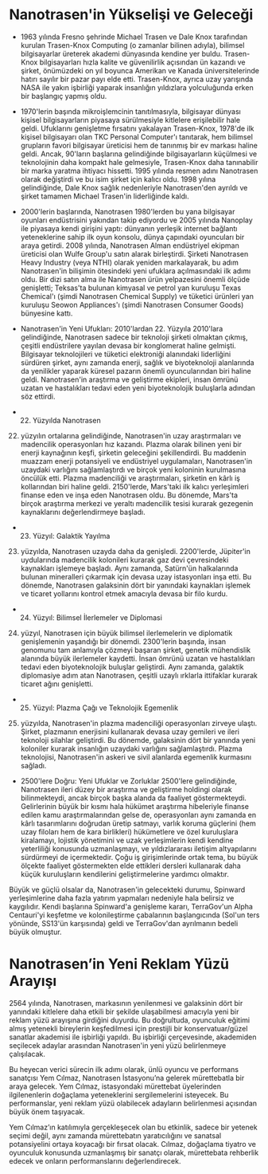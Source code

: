 # Nanotrasen'in Yükselişi ve Geleceği

* 1963 yılında Fresno şehrinde Michael Trasen ve Dale Knox tarafından kurulan Trasen-Knox Computing (o zamanlar bilinen adıyla), bilimsel bilgisayarlar üreterek akademi dünyasında kendine yer buldu. Trasen-Knox bilgisayarları hızla kalite ve güvenilirlik açısından ün kazandı ve şirket, önümüzdeki on yıl boyunca Amerikan ve Kanada üniversitelerinde hatırı sayılır bir pazar payı elde etti. Trasen-Knox, ayrıca uzay yarışında NASA ile yakın işbirliği yaparak insanlığın yıldızlara yolculuğunda erken bir başlangıç yapmış oldu.

* 1970'lerin başında mikroişlemcinin tanıtılmasıyla, bilgisayar dünyası kişisel bilgisayarların piyasaya sürülmesiyle kitlelere erişilebilir hale geldi. Ufuklarını genişletme fırsatını yakalayan Trasen-Knox, 1978'de ilk kişisel bilgisayarı olan TKC Personal Computer'ı tanıtarak, hem bilimsel grupların favori bilgisayar üreticisi hem de tanınmış bir ev markası haline geldi. Ancak, 90'ların başlarına gelindiğinde bilgisayarların küçülmesi ve teknolojinin daha kompakt hale gelmesiyle, Trasen-Knox daha tanınabilir bir marka yaratma ihtiyacı hissetti. 1995 yılında resmen adını Nanotrasen olarak değiştirdi ve bu isim şirket için kalıcı oldu. 1998 yılına gelindiğinde, Dale Knox sağlık nedenleriyle Nanotrasen'den ayrıldı ve şirket tamamen Michael Trasen'in liderliğinde kaldı.

* 2000'lerin başlarında, Nanotrasen 1980'lerden bu yana bilgisayar oyunları endüstrisini yakından takip ediyordu ve 2005 yılında Nanoplay ile piyasaya kendi girişini yaptı: dünyanın yerleşik internet bağlantı yeteneklerine sahip ilk oyun konsolu, dünya çapındaki oyuncuları bir araya getirdi. 2008 yılında, Nanotrasen Alman endüstriyel ekipman üreticisi olan Wulfe Group'u satın alarak birleştirdi. Şirketi Nanotrasen Heavy Industry (veya NTHI) olarak yeniden markalayarak, bu adım Nanotrasen'in bilişimin ötesindeki yeni ufuklara açılmasındaki ilk adımı oldu. Bir dizi satın alma ile Nanotrasen ürün yelpazesini önemli ölçüde genişletti; Teksas'ta bulunan kimyasal ve petrol yan kuruluşu Texas Chemical'ı (şimdi Nanotrasen Chemical Supply) ve tüketici ürünleri yan kuruluşu Seowon Appliances'ı (şimdi Nanotrasen Consumer Goods) bünyesine kattı.

* Nanotrasen'in Yeni Ufukları: 2010'lardan 22. Yüzyıla
2010'lara gelindiğinde, Nanotrasen sadece bir teknoloji şirketi olmaktan çıkmış, çeşitli endüstrilere yayılan devasa bir konglomerat haline gelmişti. Bilgisayar teknolojileri ve tüketici elektroniği alanındaki liderliğini sürdüren şirket, aynı zamanda enerji, sağlık ve biyoteknoloji alanlarında da yenilikler yaparak küresel pazarın önemli oyuncularından biri haline geldi. Nanotrasen'in araştırma ve geliştirme ekipleri, insan ömrünü uzatan ve hastalıkları tedavi eden yeni biyoteknolojik buluşlarla adından söz ettirdi.

* 22. Yüzyılda Nanotrasen
22. yüzyılın ortalarına gelindiğinde, Nanotrasen'in uzay araştırmaları ve madencilik operasyonları hız kazandı. Plazma olarak bilinen yeni bir enerji kaynağının keşfi, şirketin geleceğini şekillendirdi. Bu maddenin muazzam enerji potansiyeli ve endüstriyel uygulamaları, Nanotrasen'in uzaydaki varlığını sağlamlaştırdı ve birçok yeni koloninin kurulmasına öncülük etti. Plazma madenciliği ve araştırmaları, şirketin en kârlı iş kollarından biri haline geldi. 2150'lerde, Mars'taki ilk kalıcı yerleşimleri finanse eden ve inşa eden Nanotrasen oldu. Bu dönemde, Mars'ta birçok araştırma merkezi ve yeraltı madencilik tesisi kurarak gezegenin kaynaklarını değerlendirmeye başladı.

* 23. Yüzyıl: Galaktik Yayılma
23. yüzyılda, Nanotrasen uzayda daha da genişledi. 2200'lerde, Jüpiter'in uydularında madencilik kolonileri kurarak gaz devi çevresindeki kaynakları işlemeye başladı. Aynı zamanda, Satürn'ün halkalarında bulunan mineralleri çıkarmak için devasa uzay istasyonları inşa etti. Bu dönemde, Nanotrasen galaksinin dört bir yanındaki kaynakları işlemek ve ticaret yollarını kontrol etmek amacıyla devasa bir filo kurdu.

* 24. Yüzyıl: Bilimsel İlerlemeler ve Diplomasi
24. yüzyıl, Nanotrasen için büyük bilimsel ilerlemelerin ve diplomatik genişlemenin yaşandığı bir dönemdi. 2300'lerin başında, insan genomunu tam anlamıyla çözmeyi başaran şirket, genetik mühendislik alanında büyük ilerlemeler kaydetti. İnsan ömrünü uzatan ve hastalıkları tedavi eden biyoteknolojik buluşlar geliştirdi. Aynı zamanda, galaktik diplomasiye adım atan Nanotrasen, çeşitli uzaylı ırklarla ittifaklar kurarak ticaret ağını genişletti.

* 25. Yüzyıl: Plazma Çağı ve Teknolojik Egemenlik
25. yüzyılda, Nanotrasen'in plazma madenciliği operasyonları zirveye ulaştı. Şirket, plazmanın enerjisini kullanarak devasa uzay gemileri ve ileri teknoloji silahlar geliştirdi. Bu dönemde, galaksinin dört bir yanında yeni koloniler kurarak insanlığın uzaydaki varlığını sağlamlaştırdı. Plazma teknolojisi, Nanotrasen'in askeri ve sivil alanlarda egemenlik kurmasını sağladı.

* 2500'lere Doğru: Yeni Ufuklar ve Zorluklar
2500'lere gelindiğinde, Nanotrasen ileri düzey bir araştırma ve geliştirme holdingi olarak bilinmekteydi, ancak birçok başka alanda da faaliyet göstermekteydi. Gelirlerinin büyük bir kısmı hala hükümet araştırma hibeleriyle finanse edilen kamu araştırmalarından gelse de, operasyonları aynı zamanda en kârlı tasarımlarını doğrudan üretip satmayı, varlık koruma güçlerini (hem uzay filoları hem de kara birlikleri) hükümetlere ve özel kuruluşlara kiralamayı, lojistik yönetimini ve uzak yerleşimlerin kendi kendine yeterliliği konusunda uzmanlaşmayı, ve yıldızlararası iletişim altyapılarını sürdürmeyi de içermektedir. Çoğu iş girişimlerinde ortak tema, bu büyük ölçekte faaliyet göstermekten elde ettikleri dersleri kullanarak daha küçük kuruluşların kendilerini geliştirmelerine yardımcı olmaktır.

Büyük ve güçlü olsalar da, Nanotrasen'in gelecekteki durumu, Spinward yerleşimlerine daha fazla yatırım yapmaları nedeniyle hala belirsiz ve kaygılıdır. Kendi başlarına Spinward'a genişleme kararı, TerraGov'un Alpha Centauri'yi keşfetme ve kolonileştirme çabalarının başlangıcında (Sol'un ters yönünde, SS13'ün karşısında) geldi ve TerraGov'dan ayrılmanın bedeli büyük olmuştur.

# Nanotrasen’in Yeni Reklam Yüzü Arayışı

2564 yılında, Nanotrasen, markasının yenilenmesi ve galaksinin dört bir yanındaki kitlelere daha etkili bir şekilde ulaşabilmesi amacıyla yeni bir reklam yüzü arayışına girdiğini duyurdu. Bu doğrultuda, oyunculuk eğitimi almış yetenekli bireylerin keşfedilmesi için prestijli bir konservatuar/güzel sanatlar akademisi ile işbirliği yapıldı. Bu işbirliği çerçevesinde, akademiden seçilecek adaylar arasından Nanotrasen'in yeni yüzü belirlenmeye çalışılacak.

Bu heyecan verici sürecin ilk adımı olarak, ünlü oyuncu ve performans sanatçısı Yem Cılmaz, Nanotrasen İstasyonu’na gelerek mürettebatla bir araya gelecek. Yem Cılmaz, istasyondaki mürettebat üyelerinden ilgilenenlerin doğaçlama yeteneklerini sergilemelerini isteyecek. Bu performanslar, yeni reklam yüzü olabilecek adayların belirlenmesi açısından büyük önem taşıyacak.

Yem Cılmaz’ın katılımıyla gerçekleşecek olan bu etkinlik, sadece bir yetenek seçimi değil, aynı zamanda mürettebatın yaratıcılığını ve sanatsal potansiyelini ortaya koyacağı bir fırsat olacak. Cılmaz, doğaçlama tiyatro ve oyunculuk konusunda uzmanlaşmış bir sanatçı olarak, mürettebata rehberlik edecek ve onların performanslarını değerlendirecek.
